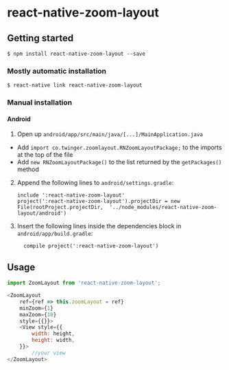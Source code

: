 
# react-native-zoom-layout

## Getting started

`$ npm install react-native-zoom-layout --save`

### Mostly automatic installation

`$ react-native link react-native-zoom-layout`

### Manual installation

#### Android

1. Open up `android/app/src/main/java/[...]/MainApplication.java`
  - Add `import co.twinger.zoomlayout.RNZoomLayoutPackage;` to the imports at the top of the file
  - Add `new RNZoomLayoutPackage()` to the list returned by the `getPackages()` method
2. Append the following lines to `android/settings.gradle`:
  	```
  	include ':react-native-zoom-layout'
  	project(':react-native-zoom-layout').projectDir = new File(rootProject.projectDir, 	'../node_modules/react-native-zoom-layout/android')
  	```
3. Insert the following lines inside the dependencies block in `android/app/build.gradle`:
  	```
      compile project(':react-native-zoom-layout')
  	```

## Usage
```javascript
import ZoomLayout from 'react-native-zoom-layout';

<ZoomLayout
	ref={ref => this.zoomLayout = ref}
	minZoom={1}
	maxZoom={10}
	style={{}}>
	<View style={{
		width: height,
		height: width,
	}}>
		//your view
</ZoomLayout>

```
  
